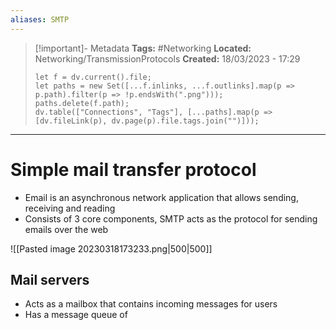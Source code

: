 ```yaml
---
aliases: SMTP
---
```

> [!important]- Metadata
> **Tags:** #Networking 
> **Located:** Networking/TransmissionProtocols
> **Created:** 18/03/2023 - 17:29
> ```dataviewjs
> let f = dv.current().file;
> let paths = new Set([...f.inlinks, ...f.outlinks].map(p => p.path).filter(p => !p.endsWith(".png")));
> paths.delete(f.path);
> dv.table(["Connections", "Tags"], [...paths].map(p => [dv.fileLink(p), dv.page(p).file.tags.join("")]));
> ```

___
# Simple mail transfer protocol
- Email is an asynchronous network application that allows sending, receiving and reading
- Consists of 3 core components, SMTP acts as the protocol for sending emails over the web

![[Pasted image 20230318173233.png|500|500]]

## Mail servers 
- Acts as a mailbox that contains incoming messages for users
- Has a message queue of 